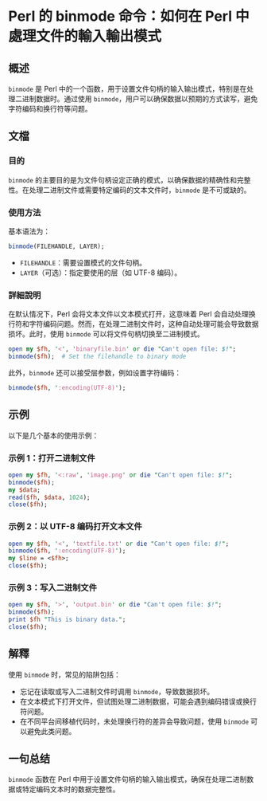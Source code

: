 <!--
Meta Description: # Perl 的 binmode 命令：如何在 Perl 中處理文件的輸入輸出模式 ## 概述 `binmode` 是 Perl 中的一个函数，用于设置文件句柄的输入输出模式，特别是在处理二进制数据时。通过使用 `binmode`，用户可以确保数据以预期的方式读写，避免字符编码和换行符等问题。 ##...
Meta Keywords: binmode, perl, open, utf, die
-->

# Perl 的 binmode 命令：如何在 Perl 中處理文件的輸入輸出模式

## 概述
`binmode` 是 Perl 中的一个函数，用于设置文件句柄的输入输出模式，特别是在处理二进制数据时。通过使用 `binmode`，用户可以确保数据以预期的方式读写，避免字符编码和换行符等问题。

## 文檔
### 目的
`binmode` 的主要目的是为文件句柄设定正确的模式，以确保数据的精确性和完整性。在处理二进制文件或需要特定编码的文本文件时，`binmode` 是不可或缺的。

### 使用方法
基本语法为：
```perl
binmode(FILEHANDLE, LAYER);
```
- `FILEHANDLE`：需要设置模式的文件句柄。
- `LAYER`（可选）：指定要使用的层（如 UTF-8 编码）。

### 詳細說明
在默认情况下，Perl 会将文本文件以文本模式打开，这意味着 Perl 会自动处理换行符和字符编码问题。然而，在处理二进制文件时，这种自动处理可能会导致数据损坏。此时，使用 `binmode` 可以将文件句柄切换至二进制模式。

```perl
open my $fh, '<', 'binaryfile.bin' or die "Can't open file: $!";
binmode($fh);  # Set the filehandle to binary mode
```

此外，`binmode` 还可以接受层参数，例如设置字符编码：
```perl
binmode($fh, ':encoding(UTF-8)');
```

## 示例
以下是几个基本的使用示例：

### 示例 1：打开二进制文件
```perl
open my $fh, '<:raw', 'image.png' or die "Can't open file: $!";
binmode($fh);
my $data;
read($fh, $data, 1024);
close($fh);
```

### 示例 2：以 UTF-8 编码打开文本文件
```perl
open my $fh, '<', 'textfile.txt' or die "Can't open file: $!";
binmode($fh, ':encoding(UTF-8)');
my $line = <$fh>;
close($fh);
```

### 示例 3：写入二进制文件
```perl
open my $fh, '>', 'output.bin' or die "Can't open file: $!";
binmode($fh);
print $fh "This is binary data.";
close($fh);
```

## 解釋
使用 `binmode` 时，常见的陷阱包括：
- 忘记在读取或写入二进制文件时调用 `binmode`，导致数据损坏。
- 在文本模式下打开文件，但试图处理二进制数据，可能会遇到编码错误或换行符问题。
- 在不同平台间移植代码时，未处理换行符的差异会导致问题，使用 `binmode` 可以避免此类问题。

## 一句总结
`binmode` 函数在 Perl 中用于设置文件句柄的输入输出模式，确保在处理二进制数据或特定编码文本时的数据完整性。